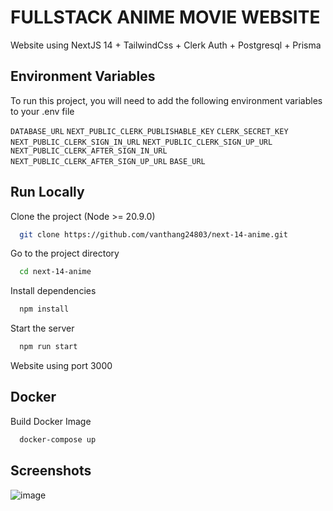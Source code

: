 # FULLSTACK ANIME MOVIE WEBSITE

Website using NextJS 14 + TailwindCss + Clerk Auth + Postgresql + Prisma

## Environment Variables

To run this project, you will need to add the following environment variables to your .env file

`DATABASE_URL`
`NEXT_PUBLIC_CLERK_PUBLISHABLE_KEY`
`CLERK_SECRET_KEY`
`NEXT_PUBLIC_CLERK_SIGN_IN_URL`
`NEXT_PUBLIC_CLERK_SIGN_UP_URL`
`NEXT_PUBLIC_CLERK_AFTER_SIGN_IN_URL`
`NEXT_PUBLIC_CLERK_AFTER_SIGN_UP_URL`
`BASE_URL`

## Run Locally

Clone the project (Node >= 20.9.0)

```bash
  git clone https://github.com/vanthang24803/next-14-anime.git
```

Go to the project directory

```bash
  cd next-14-anime
```

Install dependencies

```bash
  npm install
```

Start the server

```bash
  npm run start
```

Website using port 3000

## Docker

Build Docker Image

```bash
  docker-compose up
```

## Screenshots

![image](https://github.com/vanthang24803/node-mvc-blog/assets/101810628/ec78f10f-8f99-4667-9708-32ac1668b4c4)
